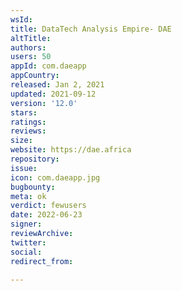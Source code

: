 ```yaml
---
wsId: 
title: DataTech Analysis Empire- DAE
altTitle: 
authors: 
users: 50
appId: com.daeapp
appCountry: 
released: Jan 2, 2021
updated: 2021-09-12
version: '12.0'
stars: 
ratings: 
reviews: 
size: 
website: https://dae.africa
repository: 
issue: 
icon: com.daeapp.jpg
bugbounty: 
meta: ok
verdict: fewusers
date: 2022-06-23
signer: 
reviewArchive: 
twitter: 
social: 
redirect_from: 

---
```


